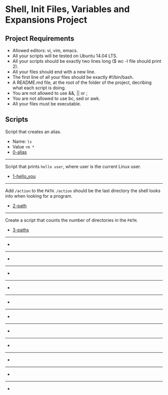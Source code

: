 # Shell, Init Files, Variables and Expansions Project

## Project Requirements
* Allowed editors: vi, vim, emacs.
* All your scripts will be tested on Ubuntu 14.04 LTS.
* All your scripts should be exactly two lines long ($ wc -l
  file should print 2).
* All your files should end with a new line.
* The first line of all your files should be exactly #!/bin/bash.
* A README.md file, at the root of the folder of the project,
  decribing what each script is doing.
* You are not allowed to use &&, || or ;
* You are not allowed to use bc, sed or awk.
* All your files must be executable.

## Scripts
Script that creates an alias.
* Name: `ls`
* Value `rm *`
* [0-alias](../0x03-shell_variables_expansions/0-alias)

***
Script that prints `hello user`, where user is the current Linux user.
* [1-hello_you](../0x03-shell_variables_expansions/1-hello_you)

***
Add `/action` to the `PATH`. `/action` should be the last directory the shell looks into when looking for a program.
* [2-path](../0x03-shell_variables_expansions/2-path)

***
Create a script that counts the number of directories in the `PATH`.
* [3-paths](../0x03-shell_variables_expansions/3-paths)

***

* [](../0x03-shell_variables_expansions/)

***

* [](../0x03-shell_variables_expansions/)

***

* [](../0x03-shell_variables_expansions/)

***

* [](../0x03-shell_variables_expansions/)

***

* [](../0x03-shell_variables_expansions/)

***

* [](../0x03-shell_variables_expansions/)

***

* [](../0x03-shell_variables_expansions/)

***

* [](../0x03-shell_variables_expansions/)

***

* [](../0x03-shell_variables_expansions/)

***

* [](../0x03-shell_variables_expansions/)

***

* [](../0x03-shell_variables_expansions/)
